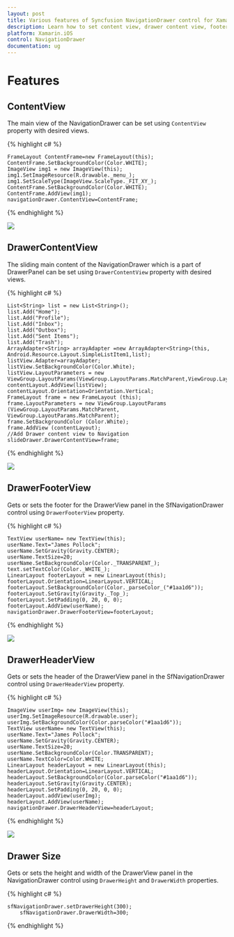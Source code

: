 ```yaml
---
layout: post
title: Various features of Syncfusion NavigationDrawer control for Xamarin.iOS
description: Learn how to set content view, drawer content view, footer view, header view, drawer size in NavigationDrawer.
platform: Xamarin.iOS
control: NavigationDrawer
documentation: ug
---
```


# Features

## ContentView

The main view of the NavigationDrawer can be set using `ContentView` property with desired views.

{% highlight c# %}

	FrameLayout ContentFrame=new FrameLayout(this); 
	ContentFrame.SetBackgroundColor(Color.WHITE);
	ImageView img1 = new ImageView(this);
	img1.SetImageResource(R.drawable._menu_);
	img1.SetScaleType(ImageView.ScaleType._FIT_XY_);
	ContentFrame.SetBackgroundColor(Color.WHITE);
	ContentFrame.AddView(img1);
	navigationDrawer.ContentView=ContentFrame;
	
{% endhighlight %}
	
![](images/content-view.png)

## DrawerContentView

The sliding main content of the NavigationDrawer which is a part of DrawerPanel can be set using `DrawerContentView` property with desired views.

{% highlight c# %}

	List<String> list = new List<String>();
	list.Add("Home");
	list.Add("Profile");
	list.Add("Inbox");
	list.Add("Outbox");
	list.Add("Sent Items");
	list.Add("Trash");
	ArrayAdapter<String> arrayAdapter =new ArrayAdapter<String>(this, Android.Resource.Layout.SimpleListItem1,list);
	listView.Adapter=arrayAdapter;
	listView.SetBackgroundColor(Color.White);
	listView.LayoutParameters = new ViewGroup.LayoutParams(ViewGroup.LayoutParams.MatchParent,ViewGroup.LayoutParams.MatchParent);
	contentLayout.AddView(listView);
	contentLayout.Orientation=Orientation.Vertical;
	FrameLayout frame = new FrameLayout (this);
	frame.LayoutParameters = new ViewGroup.LayoutParams (ViewGroup.LayoutParams.MatchParent, ViewGroup.LayoutParams.MatchParent);
	frame.SetBackgroundColor (Color.White);
	frame.AddView (contentLayout);
	//Add Drawer content view to Navigation
	slideDrawer.DrawerContentView=frame;	

{% endhighlight %}

![](images/Drawercontentview.png)

## DrawerFooterView

Gets or sets the footer for the DrawerView panel in the SfNavigationDrawer control using `DrawerFooterView` property.

{% highlight c# %}

	TextView userName= new TextView(this);
	userName.Text="James Pollock";
	userName.SetGravity(Gravity.CENTER);
	userName.TextSize=20;
	userName.SetBackgroundColor(Color._TRANSPARENT_); text.setTextColor(Color._WHITE_);
	LinearLayout footerLayout = new LinearLayout(this); 
	footerLayout.Orientation=LinearLayout.VERTICAL; 
 	footerLayout.SetBackgroundColor(Color._parseColor_("#1aa1d6")); 
	footerLayout.SetGravity(Gravity._Top_);
	footerLayout.SetPadding(0, 20, 0, 0);
	footerLayout.AddView(userName);
	navigationDrawer.DrawerFooterView=footerLayout;

{% endhighlight %}

![](images/Drawerfooterview.png)

## DrawerHeaderView

Gets or sets the header of the DrawerView panel in the SfNavigationDrawer control using `DrawerHeaderView` property.

{% highlight c# %}

	ImageView userImg= new ImageView(this);
	userImg.SetImageResource(R.drawable.user);
	userImg.SetBackgroundColor(Color.parseColor("#1aa1d6"));
	TextView userName= new TextView(this);
	userName.Text="James Pollock";
	userName.SetGravity(Gravity.CENTER);
	userName.TextSize=20;
	userName.SetBackgroundColor(Color.TRANSPARENT);
	userName.TextColor=Color.WHITE;
	LinearLayout headerLayout = new LinearLayout(this);
	headerLayout.Orientation=LinearLayout.VERTICAL;
	headerLayout.SetBackgroundColor(Color.parseColor("#1aa1d6"));
	headerLayout.SetGravity(Gravity.CENTER);
	headerLayout.SetPadding(0, 20, 0, 0);
	headerLayout.addView(userImg);
	headerLayout.AddView(userName);
	navigationDrawer.DrawerHeaderView=headerLayout;
 
{% endhighlight %}

![](images/Drawerheadview.png)

## Drawer Size

Gets or sets the height and width of the DrawerView panel in the NavigationDrawer control using `DrawerHeight` and `DrawerWidth` properties.

{% highlight c# %}

	sfNavigationDrawer.setDrawerHeight(300);
        sfNavigationDrawer.DrawerWidth=300;

{% endhighlight %}